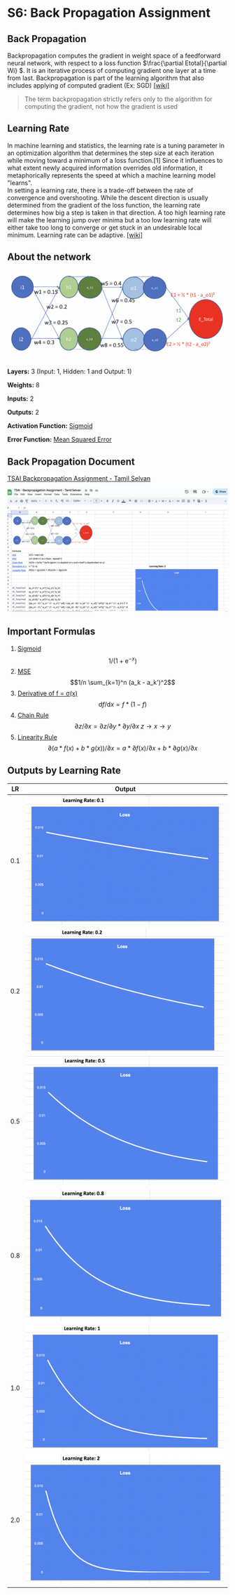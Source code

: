 # S6: Back Propagation Assignment

## Back Propagation

Backpropagation computes the gradient in weight space of a feedforward neural network, with respect to a loss function $\frac{\partial Etotal}{\partial Wi} $. It is an iterative process of computing gradient one layer at a time from last. Backpropagation is part of the learning algorithm that also includes applying of computed gradient (Ex: SGD) [[wiki]](https://en.wikipedia.org/wiki/Backpropagation)

> The term backpropagation strictly refers only to the algorithm for computing the gradient, not how the gradient is used

## Learning Rate
In machine learning and statistics, the learning rate is a tuning parameter in an optimization algorithm that determines the step size at each iteration while moving toward a minimum of a loss function.[1] Since it influences to what extent newly acquired information overrides old information, it metaphorically represents the speed at which a machine learning model "learns".  
In setting a learning rate, there is a trade-off between the rate of convergence and overshooting. While the descent direction is usually determined from the gradient of the loss function, the learning rate determines how big a step is taken in that direction. A too high learning rate will make the learning jump over minima but a too low learning rate will either take too long to converge or get stuck in an undesirable local minimum. Learning rate can be adaptive. [[wiki]](https://en.wikipedia.org/wiki/Learning_rate)

## About the network

![Network](Network.png)

**Layers:** 3 (Input: 1, Hidden: 1 and Output: 1) 

**Weights:** 8 

**Inputs:** 2  

**Outputs:** 2

**Activation Function:** [Sigmoid](https://en.wikipedia.org/wiki/Sigmoid_function#:~:text=8%20External%20links-,Definition,refer%20to%20the%20same%20object.)

**Error Function:** [Mean Squared Error](https://en.wikipedia.org/wiki/Mean_squared_error)

## Back Propagation Document
[TSAI Backpropagation Assignment - Tamil Selvan](https://docs.google.com/spreadsheets/d/1GA_GmtCZ7NVgXPDtNhTgmYEpnT9lJ8MNiPwMx0Tyg8A/edit#gid=0)

![Snapshot](snapshot.png)

## Important Formulas

1. [Sigmoid](https://en.wikipedia.org/wiki/Sigmoid_function) 
$$1/(1 + \mathrm{e}^{-x})$$
2. [MSE](https://en.wikipedia.org/wiki/Mean_squared_error) 
$$1/n \sum_{k=1}^n (a_k - a_k')^2$$
3. [Derivative of f = σ(x)](https://towardsdatascience.com/derivative-of-the-sigmoid-function-536880cf918e)
$$\mathrm{d}f/\mathrm{d}x = f \ast (1-f)$$
4. [Chain Rule](https://en.wikipedia.org/wiki/Chain_rule) 
$$∂z/∂x = ∂z/∂y \ast ∂y/∂x\;z \rightarrow x \rightarrow y$$
5. [Linearity Rule](https://en.wikipedia.org/wiki/Linearity_of_differentiation)
$$\partial(a \ast f(x) + b \ast g(x))/\partial{x} = a \ast \partial{f(x)}/\partial{x} + b \ast \partial{g(x)}/\partial{x}$$ 


## Outputs by Learning Rate

| LR      | Output |
| ----------- | ----------- |
| 0.1      | ![lr01](lr01.png)      |
| 0.2   | ![lr02](lr02.png)       |
| 0.5   | ![lr05](lr05.png)       |
| 0.8   | ![lr08](lr08.png)       |
| 1.0   | ![lr10](lr10.png)       |
| 2.0   | ![lr20](lr20.png)      |
